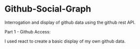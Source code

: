 # Github-Social-Graph
Interrogation and display of github data using the github rest API.

Part 1 - Github Access:

I used react to create a basic display of my own github data. 






